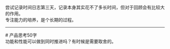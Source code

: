尝试记录时间日志第三天，记录本身其实花不了多长时间，但对于回顾会有比较大的作用。    
专注能力的培养，是个长期的过程。

-------
\# 产品思考50字    
功能和性能可以做到同时推进吗？有时候是需要取舍的。



